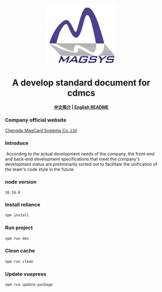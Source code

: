 <p align="center">
  <img width="230" src="./src/logo.svg" style="text-align: center;">
</p>
<h1 align="center">A develop standard document for cdmcs</h1>

<h4 align="center">

[中文简介](README-zh.md)  |  [English README](README.md)

</h4>

### Company official website

[Chengdu MagCard Systems Co.,Ltd](http://www.cdmcs.com/index.html)

### Introduce

​	According to the actual development needs of the company, the front-end and back-end development specifications that meet the company's development status are preliminarily sorted out to facilitate the unification of the team's code style in the future.



### node version

```text
16.16.0
```



### Install reliance

```bash
npm install
```





### Run project

```bash
npm run dev
```



### Clean cache

```bash
npm run clean
```



### Update vuepress

```bash
npm run update-package
```

